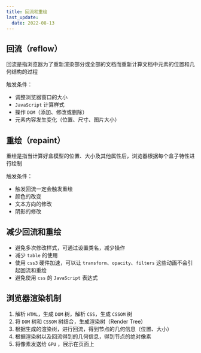 ```yaml
---
title: 回流和重绘
last_update:
  date: 2022-08-13
---
```


## 回流（reflow）

回流是指浏览器为了重新渲染部分或全部的文档而重新计算文档中元素的位置和几何结构的过程

触发条件：

- 调整浏览器窗口的大小
- `JavaScript` 计算样式
- 操作 `DOM`（添加、修改或删除）
- 元素内容发生变化（位置、尺寸、图片大小）

## 重绘（repaint）

重绘是指当计算好盒模型的位置、大小及其他属性后，浏览器根据每个盒子特性进行绘制

触发条件：

- 触发回流一定会触发重绘
- 颜色的改变
- 文本方向的修改
- 阴影的修改

## 减少回流和重绘

- 避免多次修改样式，可通过设置类名，减少操作
- 减少 `table` 的使用
- 使用 `css3` 硬件加速，可以让 `transform`、`opacity`、`filters` 这些动画不会引起回流和重绘
- 避免使用 `css` 的 `JavaScript` 表达式

## 浏览器渲染机制

1. 解析 `HTML`，生成 `DOM` 树，解析 `CSS`，生成 `CSSOM` 树
2. 将 `DOM` 树和 `CSSOM` 树结合，生成渲染树（Render Tree）
3. 根据生成的渲染树，进行回流，得到节点的几何信息（位置、大小）
4. 根据渲染树以及回流得到的几何信息，得到节点的绝对像素
5. 将像素发送给 `GPU` ，展示在页面上